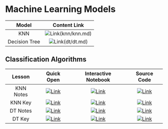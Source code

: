 # Machine Learning Models
| Model | Content Link |
| :--: | :--------: |
| KNN | ![Link](../tools/buttons/open-markdown.svg)(knn/knn.md) |
| Decision Tree | ![Link](../tools/buttons/open-markdown.svg)(dt/dt.md)

## Classification Algorithms

| Lesson | Quick Open | Interactive Notebook | Source Code  |
| :---: |  :--------: | :-----------: | :------------: |
| KNN Notes | [![Link](../../tools/buttons/open-browser.svg)](https://files.node.danieltohti.com/week-7/workshop/knn/knn_notes.html) | [![Link](../../tools/buttons/open-colab.svg)](https://colab.research.google.com/github/dt3zjy/node/blob/master/week-7/workshop/knn/knn_notes.ipynb) | [![Link](../../tools/buttons/download-ipynb.svg)](https://files.node.danieltohti.com/week-7/workshop/knn/knn_notes.ipynb) |
| KNN Key | [![Link](../../tools/buttons/open-browser.svg)](https://files.node.danieltohti.com/week-7/workshop/knn/knn_key.html) | [![Link](../../tools/buttons/open-colab.svg)](https://colab.research.google.com/github/dt3zjy/node/blob/master/week-7/workshop/knn/knn_key.ipynb) | [![Link](../../tools/buttons/download-ipynb.svg)](https://files.node.danieltohti.com/week-7/workshop/knn/knn_key.ipynb) |
| DT Notes | [![Link](../../tools/buttons/open-browser.svg)](https://files.node.danieltohti.com/week-7/workshop/dt/dt_notes.html) | [![Link](../../tools/buttons/open-colab.svg)](https://colab.research.google.com/github/dt3zjy/node/blob/master/week-7/workshop/dt/dt_notes.ipynb) | [![Link](../../tools/buttons/download-ipynb.svg)](https://files.node.danieltohti.com/week-7/workshop/dt/dt_notes.ipynb) |
| DT Key | [![Link](../../tools/buttons/open-browser.svg)](https://files.node.danieltohti.com/week-7/workshop/dt/dt_key.html) | [![Link](../../tools/buttons/open-colab.svg)](https://colab.research.google.com/github/dt3zjy/node/blob/master/week-7/workshop/dt/dt_key.ipynb) | [![Link](../../tools/buttons/download-ipynb.svg)](https://files.node.danieltohti.com/week-7/workshop/dt/dt_key.ipynb) |
